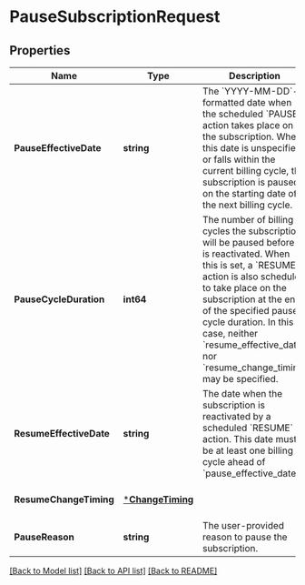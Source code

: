 # PauseSubscriptionRequest

## Properties

 Name                    | Type                                 | Description                                                                                                                                                                                                                                                                                                                                                   | Notes                        
-------------------------|--------------------------------------|---------------------------------------------------------------------------------------------------------------------------------------------------------------------------------------------------------------------------------------------------------------------------------------------------------------------------------------------------------------|------------------------------
 **PauseEffectiveDate**  | **string**                           | The &#x60;YYYY-MM-DD&#x60;-formatted date when the scheduled &#x60;PAUSE&#x60; action takes place on the subscription.  When this date is unspecified or falls within the current billing cycle, the subscription is paused on the starting date of the next billing cycle.                                                                                   | [optional] [default to null] 
 **PauseCycleDuration**  | **int64**                            | The number of billing cycles the subscription will be paused before it is reactivated.   When this is set, a &#x60;RESUME&#x60; action is also scheduled to take place on the subscription at  the end of the specified pause cycle duration. In this case, neither &#x60;resume_effective_date&#x60;  nor &#x60;resume_change_timing&#x60; may be specified. | [optional] [default to null] 
 **ResumeEffectiveDate** | **string**                           | The date when the subscription is reactivated by a scheduled &#x60;RESUME&#x60; action.  This date must be at least one billing cycle ahead of &#x60;pause_effective_date&#x60;.                                                                                                                                                                              | [optional] [default to null] 
 **ResumeChangeTiming**  | [***ChangeTiming**](ChangeTiming.md) |                                                                                                                                                                                                                                                                                                                                                               | [optional] [default to null] 
 **PauseReason**         | **string**                           | The user-provided reason to pause the subscription.                                                                                                                                                                                                                                                                                                           | [optional] [default to null] 

[[Back to Model list]](../README.md#documentation-for-models) [[Back to API list]](../README.md#documentation-for-api-endpoints) [[Back to README]](../README.md)

